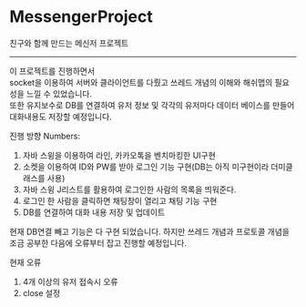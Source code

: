 # MessengerProject
친구와 함께 만드는 메신저 프로젝트
___
이 프로젝트를 진행하면서 
<br>
socket을 이용하여 서버와 클라이언트를 다뤘고 쓰레드 개념의 이해와 해쉬맵의 필요성을 느낄 수 있었습니다.
<br>
또한 유지보수로 DB를 연결하여 유저 정보 및 각각의 유저마다 데이터 베이스를 만들어 대화내용도 저장할 예정입니다.

진행 방향
Numbers:
1. 자바 스윙을 이용하여 라인, 카카오톡을 벤치마킹한 UI구현
2. 소켓을 이용하여 ID와 PW를 받아 로그인 기능 구현(DB는 아직 미구현이라 더미클래스를 사용)
3. 자바 스윙 J리스트를 활용하여 로그인한 사람의 목록을 띄워준다.
4. 로그인 한 사람을 클릭하면 채팅창이 열리고 채팅 기능 구현
5. DB를 연결하여 대화 내용 저장 및 업데이트

현재 DB연결 빼고 기능은 다 구현 되었습니다.
하지만 쓰레드 개념과 프로토콜 개념을 조금 공부한 다음에 오류부터 잡고 진행할 예정입니다.

현재 오류
1. 4개 이상의 유저 접속시 오류
2. close 설정
